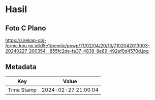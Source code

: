 # Hasil

## Foto C Plano

https://sirekap-obj-formc.kpu.go.id/d5e1/pemilu/ppwp/71/02/04/20/13/7102042013003-20240227-200354--855fc2de-fa37-4838-8e89-492ef0d4570d.jpg


## Metadata

| Key        | Value               |
| ---------- | ------------------- |
| Time Stamp | 2024-02-27 21:00:04 |



